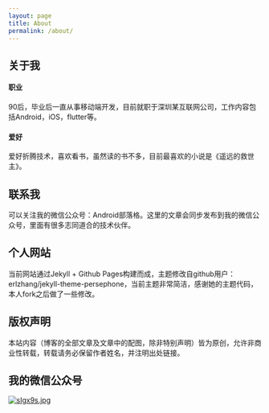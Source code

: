 ```yaml
---
layout: page
title: About
permalink: /about/
---
```


## 关于我

#### 职业
90后，毕业后一直从事移动端开发，目前就职于深圳某互联网公司，工作内容包括Android，iOS，flutter等。

#### 爱好
爱好折腾技术，喜欢看书，虽然读的书不多，目前最喜欢的小说是《遥远的救世主》。

## 联系我
可以关注我的微信公众号：Android部落格。这里的文章会同步发布到我的微信公众号，里面有很多志同道合的技术伙伴。

## 个人网站
当前网站通过Jekyll + Github Pages构建而成，主题修改自github用户：erlzhang/jekyll-theme-persephone，当前主题非常简洁，感谢她的主题代码，本人fork之后做了一些修改。

## 版权声明
本站内容（博客的全部文章及文章中的配图，除非特别声明）皆为原创，允许非商业性转载，转载请务必保留作者姓名，并注明出处链接。

## 我的微信公众号

[![sIgx9s.jpg](https://s3.ax1x.com/2021/01/22/sIgx9s.jpg)](https://imgchr.com/i/sIgx9s)